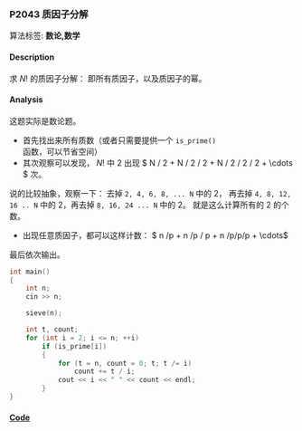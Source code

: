 ### P2043 质因子分解

算法标签: **数论,数学**


#### Description

求 $N!$ 的质因子分解： 即所有质因子，以及质因子的幂。

#### Analysis

这题实际是数论题。

- 首先找出来所有质数（或者只需要提供一个 `is_prime()` 函数，可以节省空间）
- 其次观察可以发现，  $N!$ 中 $2$ 出现  $ N / 2 + N / 2 / 2 + N / 2 / 2 / 2 + \cdots $ 次。

说的比较抽象，观察一下： 去掉 `2, 4, 6, 8, ... N` 中的 2， 再去掉 `4, 8, 12, 16 .. N` 中的 2，再去掉 `8, 16, 24 ... N` 中的 2。 就是这么计算所有的 2 的个数。

- 出现任意质因子，都可以这样计数： $ n /p  + n /p / p + n /p/p/p + \cdots$

最后依次输出。

```cpp
int main()
{
    int n;
    cin >> n;

    sieve(n);

    int t, count;
    for (int i = 2; i <= n; ++i)
        if (is_prime[i])
        {
            for (t = n, count = 0; t; t /= i)
                count += t / i;
            cout << i << " " << count << endl;
        }
}
```


#### [Code](../cpp/p2043.cpp)
